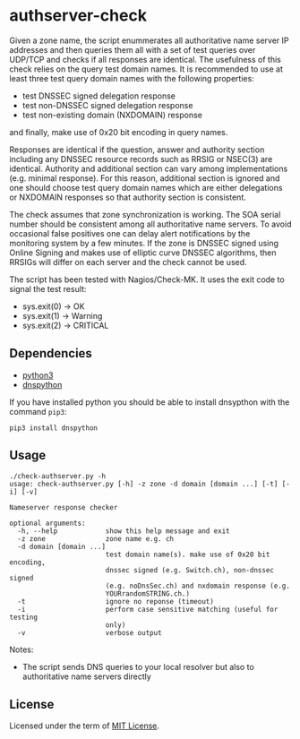 # authserver-check
Given a zone name, the script enummerates all authoritative name server IP addresses and then queries them all with a set of test queries over UDP/TCP and checks if all responses are identical. The usefulness of this check relies on the query test domain names. It is recommended to use at least three test query domain names with the following properties:

 * test DNSSEC signed delegation response
 * test non-DNSSEC signed delegation response
 * test non-existing domain (NXDOMAIN) response

and finally, make use of 0x20 bit encoding in query names.

Responses are identical if the question, answer and authority section including any DNSSEC resource records such as RRSIG or NSEC(3) are identical. Authority and additional section can vary among implementations (e.g. minimal response). For this reason, additional section is ignored and one should choose test query domain names which are either delegations or NXDOMAIN responses so that authority section is consistent.

The check assumes that zone synchronization is working. The SOA serial number should be consistent among all authoritative name servers. To avoid occasional false positives one can delay alert notifications by the monitoring system by a few minutes. If the zone is DNSSEC signed using Online Signing and makes use of elliptic curve DNSSEC algorithms, then RRSIGs will differ on each server and the check cannot be used.

The script has been tested with Nagios/Check-MK. It uses the exit code to signal the test result:
 * sys.exit(0) -> OK
 * sys.exit(1) -> Warning
 * sys.exit(2) -> CRITICAL

## Dependencies
 * [python3](https://www.python.org/)
 * [dnspython](http://www.dnspython.org/)

If you have installed python you should be able to install dnsypthon with the command `pip3`:
```
pip3 install dnspython
```

## Usage

```
./check-authserver.py -h
usage: check-authserver.py [-h] -z zone -d domain [domain ...] [-t] [-i] [-v]

Nameserver response checker

optional arguments:
  -h, --help            show this help message and exit
  -z zone               zone name e.g. ch
  -d domain [domain ...]
                        test domain name(s). make use of 0x20 bit encoding,
                        dnssec signed (e.g. Switch.ch), non-dnssec signed
                        (e.g. noDnsSec.ch) and nxdomain response (e.g.
                        YOURrandomSTRING.ch.)
  -t                    ignore no reponse (timeout)
  -i                    perform case sensitive matching (useful for testing
                        only)
  -v                    verbose output
```

Notes:
 * The script sends DNS queries to your local resolver but also to authoritative name servers directly

## License
Licensed under the term of [MIT License](https://en.wikipedia.org/wiki/MIT_License).
